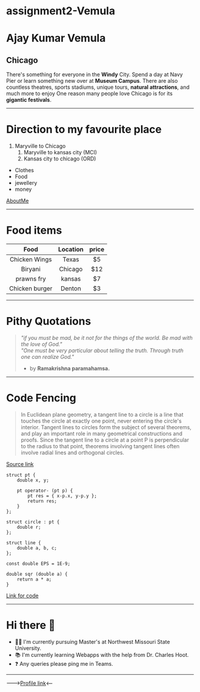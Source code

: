 # assignment2-Vemula

# Ajay Kumar Vemula

## Chicago

There's something for everyone in the **Windy** City. Spend a day at Navy Pier or learn something new over at **Museum Campus**. There are also countless theatres, sports stadiums, unique tours, **natural attractions**, and much more to enjoy One reason many people love Chicago is for its **gigantic festivals**.

---

# Direction to my favourite place

1. Maryville to Chicago
    1. Maryville to kansas city (MCI)
    2. Kansas city to chicago (ORD)

- Clothes
- Food
- jewellery
- money

[AboutMe](https://github.com/ajaykumarvemula/assignment2-Vemula/blob/main/AboutMe.md)

---

# Food items
| Food | Location | price |
| :---: | :---: | :---: |
| Chicken Wings | Texas | $5 |
| Biryani | Chicago | $12 |
| prawns fry | kansas | $7 |
| Chicken burger | Denton | $3|

---

# Pithy Quotations
>*"if you must be mad, be it not for the things of the world. Be mad with the love of God."*<br/>
>*"One must be very particular about telling the truth. Through truth one can realize God."*<br/>
> - by **Ramakrishna paramahamsa.**

---

# Code Fencing

>In Euclidean plane geometry, a tangent line to a circle is a line that touches the circle at exactly one point, never entering the circle's interior. Tangent lines to circles form the subject of several theorems, and play an important role in many geometrical constructions and proofs. Since the tangent line to a circle at a point P is perpendicular to the radius to that point, theorems involving tangent lines often involve radial lines and orthogonal circles.

[Source link](https://en.wikipedia.org/wiki/Tangent_lines_to_circles)

```
struct pt {
    double x, y;

    pt operator- (pt p) {
        pt res = { x-p.x, y-p.y };
        return res;
    }
};

struct circle : pt {
    double r;
};

struct line {
    double a, b, c;
};

const double EPS = 1E-9;

double sqr (double a) {
    return a * a;
}

```
[Link for code](https://cp-algorithms.com/geometry/tangents-to-two-circles.html)

---

# Hi there 👋
- 👨‍🎓 I'm currently pursuing Master's at Northwest Missouri State University.
- 📚 I'm currently learning Webapps with the help from Dr. Charles Hoot.
- ❓ Any queries please ping me in Teams.

 
---


--->[Profile link](https://github.com/ajaykumarvemula)<--